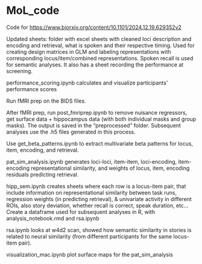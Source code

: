 # MoL_code
Code for https://www.biorxiv.org/content/10.1101/2024.12.19.629352v2


Updated sheets: folder with excel sheets with cleaned loci description and encoding and retrieval, what is spoken and their respective timing. Used for creating design matrices in GLM and labeling representations with corresponding locus/item/combined representations. Spoken recall is used for semantic analyses. It also has a sheet recording the performance at screening.

performance_scoring.ipynb calculates and visualize participants’ performance scores

Run fMRI prep on the BIDS files.

After fMRI prep, run post_fmriprep.ipynb to remove nuisance regressors, get surface data + hippocampus data (with both individual masks and group masks). The output is saved in the “preprocessed” folder. Subsequent analyses use the .h5 files generated in this process.

Use get_beta_patterns.ipynb to extract multivariate beta patterns for locus, item, encoding, and retrieval. 

pat_sim_analysis.ipynb generates loci-loci, item-item, loci-encoding, item-encoding representational similarity, and weights of locus, item, encoding residuals predicting retrieval. 

hipp_sem.ipynb creates sheets where each row is a locus-item pair, that include information on representational similarity between task runs, regression weights (in predicting retrieval), & univariate activity in different ROIs, also story deviation, whether recall is correct, speak duration, etc… Create a dataframe used for subsequent analyses in R, with analysis_notebook.rmd and rsa.ipynb

rsa.ipynb looks at w4d2 scan, showed how semantic similarity in stories is related to neural similarity (from different participants for the same locus-item pair). 

visualization_mac.ipynb plot surface maps for the pat_sim_analysis 
